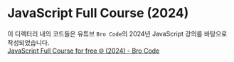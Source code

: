 # JavaScript Full Course (2024)

이 디렉터리 내의 코드들은 유튜브 `Bro Code`의 2024년 JavaScript 강의를 바탕으로 작성되었습니다.  
[JavaScript Full Course for free 🌐 (2024) - Bro Code](https://www.youtube.com/watch?v=lfmg-EJ8gm4)